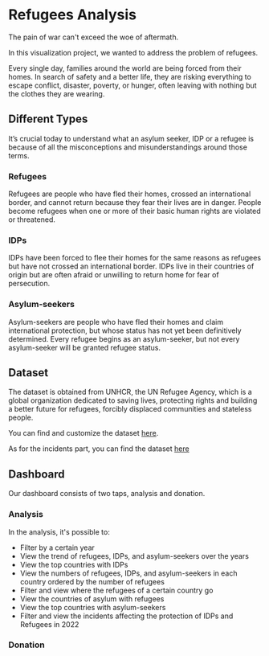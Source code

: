 # Refugees Analysis
The pain of war can't exceed the woe of aftermath.

In this visualization project, we wanted to address the problem of refugees.

Every single day, families around the world are being forced from their homes. 
In search of safety and a better life, they are risking everything to escape conflict, 
disaster, poverty, or hunger, often leaving with nothing but the clothes they are wearing.


## Different Types

It’s crucial today to understand what an asylum seeker, IDP or a refugee is because of all the misconceptions and misunderstandings around those terms.

### Refugees
Refugees are people who have fled their homes, crossed an international border, and cannot return because they fear their lives are in danger. People become refugees when one or more of their basic human rights are violated or threatened.

### IDPs
IDPs have been forced to flee their homes for the same reasons as refugees but have not crossed an international border. IDPs live in their countries of origin but are often afraid or unwilling to return home for fear of persecution.

### Asylum-seekers
Asylum-seekers are people who have fled their homes and claim international protection, but whose status has not yet been definitively determined. Every refugee begins as an asylum-seeker, but not every asylum-seeker will be granted refugee status.

## Dataset
The dataset is obtained from UNHCR, the UN Refugee Agency, which is a global organization dedicated to saving lives, protecting rights and building a better future for refugees, forcibly displaced communities and stateless people.

You can find and customize the dataset <a href="https://www.unhcr.org/refugee-statistics/download/?url=Gwv5XZ">here</a>.

As for the incidents part, you can find the dataset <a href="https://data.humdata.org/dataset/sind-protection-in-danger-monthly-news-briefs-dataset">here</a>

## Dashboard
Our dashboard consists of two taps, analysis and donation.
### Analysis
In the analysis, it's possible to:
- Filter by a certain year
- View the trend of refugees, IDPs, and asylum-seekers over the years
- View the top countries with IDPs
- View the numbers of refugees, IDPs, and asylum-seekers in each country ordered by the number of refugees
- Filter and view where the refugees of a certain country go
- View the countries of asylum with refugees  
- View the top countries with asylum-seekers
- Filter and view the incidents affecting the protection of IDPs and Refugees in 2022

### Donation
